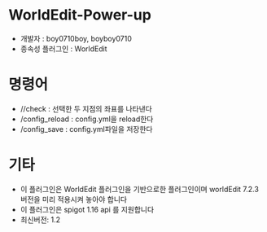# WorldEdit-Power-up

- 개발자 : boy0710boy, boyboy0710
- 종속성 플러그인 : WorldEdit

# 명령어

- //check : 선택한 두 지점의 좌표를 나타낸다
- /config_reload : config.yml을 reload한다
- /config_save : config.yml파일을 저장한다

# 기타
- 이 플러그인은 WorldEdit 플러그인을 기반으로한 플러그인이며 worldEdit 7.2.3버전을 미리 적용시켜 놓아야 합니다
- 이 플러그인은 spigot 1.16 api 를 지원합니다
- 최신버전: 1.2



